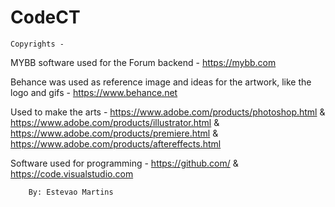 #  CodeCT

    Copyrights - 

MYBB software used for the Forum backend - https://mybb.com

Behance was used as reference image and ideas for the artwork, like the logo and gifs - https://www.behance.net

Used to make the arts - https://www.adobe.com/products/photoshop.html & https://www.adobe.com/products/illustrator.html & https://www.adobe.com/products/premiere.html & https://www.adobe.com/products/aftereffects.html 

Software used for programming - https://github.com/ & https://code.visualstudio.com 


        By: Estevao Martins